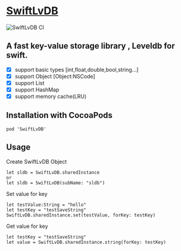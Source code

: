 # [SwiftLvDB](https://github.com/Dcell/SwiftLvDB)
![SwiftLvDB CI](https://github.com/Dcell/SwiftLvDB/workflows/SwiftLvDB%20CI/badge.svg)
## **A fast key-value storage library , Leveldb for swift.**
* [x] support basic types [int,float,double,bool,string...]
* [x] support Object [Object:NSCode]
* [x] support List
* [x] support HashMap
* [x] support memory cache(LRU)

## Installation with CocoaPods

```
pod 'SwiftLvDB'
```
## Usage
Create SwiftLvDB Object
```
let sldb = SwiftLvDB.sharedInstance
or
let sldb = SwiftLvDB(subName: "sldb")
```
Set value for key

```
let testValue:String = "hello"
let testKey = "testSaveString"
SwiftLvDB.sharedInstance.set(testValue, forKey: testKey)
```
Get value for key

```
let testKey = "testSaveString"
let value = SwiftLvDB.sharedInstance.string(forKey: testKey)
```